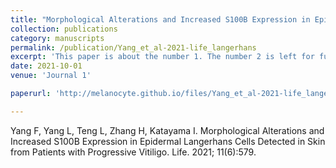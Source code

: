```yaml
---
title: "Morphological Alterations and Increased S100B Expression in Epidermal Langerhans Cells Detected in Skin from Patients with Progressive Vitiligo"
collection: publications
category: manuscripts
permalink: /publication/Yang_et_al-2021-life_langerhans
excerpt: 'This paper is about the number 1. The number 2 is left for future work.'
date: 2021-10-01
venue: 'Journal 1'

paperurl: 'http://melanocyte.github.io/files/Yang_et_al-2021-life_langerhans.pdf'

---
```

Yang F, Yang L, Teng L, Zhang H, Katayama I. Morphological Alterations and Increased S100B Expression in Epidermal Langerhans Cells Detected in Skin from Patients with Progressive Vitiligo. Life. 2021; 11(6):579.